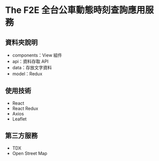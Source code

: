 # The F2E 全台公車動態時刻查詢應用服務

## 資料夾說明
- components：View 組件
- api：資料存取 API
- data：存放文字資料
- model：Redux


## 使用技術
- React
- React Redux
- Axios
- Leaflet

## 第三方服務
- TDX
- Open Street Map
